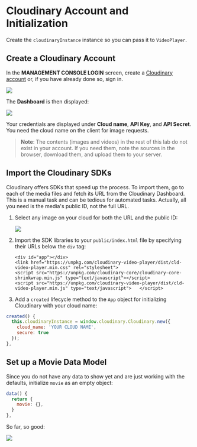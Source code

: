 # Cloudinary Account and Initialization

Create the `cloudinaryInstance` instance so you can pass it to `VideoPlayer`.

## Create a Cloudinary Account

In the **MANAGEMENT CONSOLE LOGIN** screen, create a [Cloudinary account](https://cloudinary.com/users/login) or, if you have already done so, sign in.

![](https://d2mxuefqeaa7sj.cloudfront.net/s_C4E0BB4A3CA481FA22D9AA6239D953F2B1D94D00408DB28F7AB567E3C6C4DB1A_1521618396504_Screen+Shot+2018-03-21+at+8.46.20+AM.png)

The **Dashboard** is then displayed:

![](https://d2mxuefqeaa7sj.cloudfront.net/s_C4E0BB4A3CA481FA22D9AA6239D953F2B1D94D00408DB28F7AB567E3C6C4DB1A_1521618722441_Screen+Shot+2018-03-21+at+8.48.56+AM.png)

Your credentials are displayed under **Cloud name**, **API Key**, and **API Secret**. You need the cloud name on the client for image requests.

> **Note**: The contents \(images and videos\) in the rest of this lab do not exist in your account. If you need them, note the sources in the browser, download them, and upload them to your server.

## Import the Cloudinary SDKs

Cloudinary offers SDKs that speed up the process. To import them, go to each of the media files and fetch its URL from the Cloudinary Dashboard. This is a manual task and can be tedious for automated tasks. Actually, all you need is the media's public ID, not the full URL.

1. Select any image on your cloud for both the URL and the public ID:

   ![](https://d2mxuefqeaa7sj.cloudfront.net/s_C4E0BB4A3CA481FA22D9AA6239D953F2B1D94D00408DB28F7AB567E3C6C4DB1A_1521619740815_Screen+Shot+2018-03-21+at+9.06.14+AM.png)

2. Import the SDK libraries to your `public/index.html` file by specifying their URLs below the `div` tag:

   ```markup
   <div id="app"></div>
   <link href="https://unpkg.com/cloudinary-video-player/dist/cld-video-player.min.css" rel="stylesheet">
   <script src="https://unpkg.com/cloudinary-core/cloudinary-core-shrinkwrap.min.js" type="text/javascript"></script>
   <script src="https://unpkg.com/cloudinary-video-player/dist/cld-video-player.min.js" type="text/javascript">   </script>
   ```

3. Add a `created` lifecycle method to the `App` object for initializing Cloudinary with your cloud name:

```javascript
created() {
  this.cloudinaryInstance = window.cloudinary.Cloudinary.new({
    cloud_name: 'YOUR CLOUD NAME',
    secure: true
  });
},
```

## Set up a Movie Data Model

Since you do not have any data to show yet and are just working with the defaults, initialize `movie` as an empty object:

```javascript
data() {
  return {
    movie: {},
  }
},
```

So far, so good:

![](https://res.cloudinary.com/christekh/image/upload/v1521675046/Screen_Shot_2018-03-22_at_12.26.46_AM_jph6qh.png)

